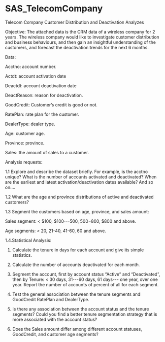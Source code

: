 # SAS_TelecomCompany
Telecom Company Customer Distribution and Deactivation Analyzes

Objective:
The attached data is the CRM data of a wireless company for 2 years. The wireless company would like to investigate customer distribution and business behaviours, and then gain an insightful understanding of the customers, and forecast the deactivation trends for the next 6 months.

Data:

Acctno: account number.

Actdt: account activation date

Deactdt: account deactivation date

DeactReason: reason for deactivation.

GoodCredit: Customer’s credit is good or not.

RatePlan: rate plan for the customer.

DealerType: dealer type.

Age: customer age.

Province: province.

Sales: the amount of sales to a customer.

Analysis requests:

1.1  Explore and describe the dataset briefly. For example, is the acctno unique? What is the number of accounts activated and deactivated? When are the earliest and latest activation/deactivation dates available? And so on….

1.2  What are the age and province distributions of active and deactivated customers?

1.3 Segment the customers based on age, province, and sales amount:

Sales segment: < $100, $100---500, $500-$800, $800 and above.

Age segments: < 20, 21-40, 41-60, 60 and above.

1.4.Statistical Analysis:

1) Calculate the tenure in days for each account and give its simple statistics.
   
2) Calculate the number of accounts deactivated for each month.

3) Segment the account, first by account status “Active” and “Deactivated”, then by Tenure: < 30 days, 31---60 days, 61 days--- one year, over one year. Report the number of accounts of percent of all for each segment.
   
4) Test the general association between the tenure segments and GoodCredit RatePlan and DealerType.
   
5) Is there any association between the account status and the tenure segments? Could you find a better tenure segmentation strategy that is more associated with the account status?

6) Does the Sales amount differ among different account statuses, GoodCredit, and customer age segments?

